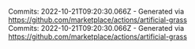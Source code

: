 Commits: 2022-10-21T09:20:30.066Z - Generated via https://github.com/marketplace/actions/artificial-grass
<br>
Commits: 2022-10-21T09:20:30.066Z - Generated via https://github.com/marketplace/actions/artificial-grass
<br>
